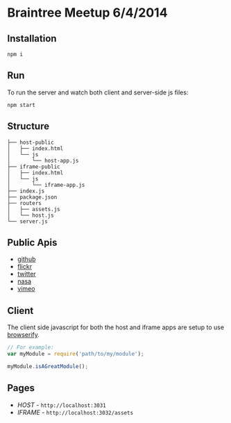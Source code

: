 Braintree Meetup 6/4/2014
=========================

## Installation
```
npm i
```

## Run
To run the server and watch both client and server-side js files:
```
npm start
```

## Structure
```
├── host-public
│   ├── index.html
│   └── js
│       └── host-app.js
├── iframe-public
│   ├── index.html
│   └── js
│       └── iframe-app.js
├── index.js
├── package.json
├── routers
│   ├── assets.js
│   └── host.js
└── server.js
```

## Public Apis
- [github](https://developer.github.com/v3/)
- [flickr](https://www.flickr.com/services/api/)
- [twitter](https://dev.twitter.com/)
- [nasa](http://data.nasa.gov/api-info/)
- [vimeo](https://developer.vimeo.com/apis/advanced)

## Client
The client side javascript for both the host and iframe apps are setup to use [browserify](http://browserify.org/). 
```javascript
// For example:
var myModule = require('path/to/my/module');

myModule.isAGreatModule();
```

## Pages
- _HOST_ - `http://localhost:3031`
- _IFRAME_ -  `http://localhost:3032/assets` 
